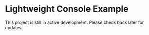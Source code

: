 # Lightweight Console Example

This project is still in active development.  Please check back later for updates.
